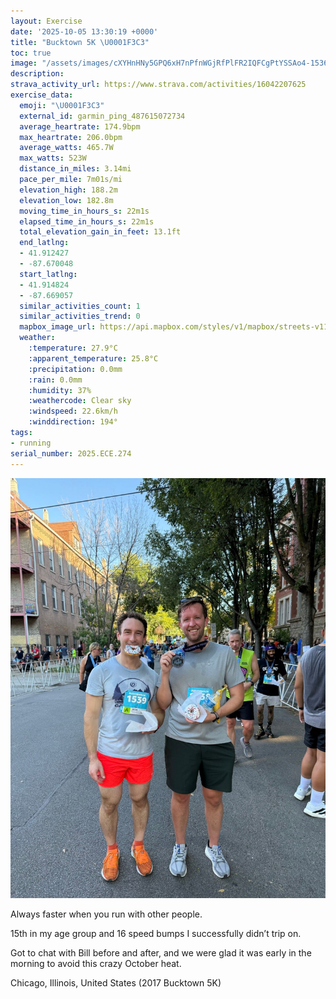 ```yaml
---
layout: Exercise
date: '2025-10-05 13:30:19 +0000'
title: "Bucktown 5K \U0001F3C3"
toc: true
image: "/assets/images/cXYHnHNy5GPQ6xH7nPfnWGjRfPlFR2IQFCgPtYSSAo4-1536x2048.jpg.jpeg"
description:
strava_activity_url: https://www.strava.com/activities/16042207625
exercise_data:
  emoji: "\U0001F3C3"
  external_id: garmin_ping_487615072734
  average_heartrate: 174.9bpm
  max_heartrate: 206.0bpm
  average_watts: 465.7W
  max_watts: 523W
  distance_in_miles: 3.14mi
  pace_per_mile: 7m01s/mi
  elevation_high: 188.2m
  elevation_low: 182.8m
  moving_time_in_hours_s: 22m1s
  elapsed_time_in_hours_s: 22m1s
  total_elevation_gain_in_feet: 13.1ft
  end_latlng:
  - 41.912427
  - -87.670048
  start_latlng:
  - 41.914824
  - -87.669057
  similar_activities_count: 1
  similar_activities_trend: 0
  mapbox_image_url: https://api.mapbox.com/styles/v1/mapbox/streets-v11/static/path-5+787af2-1.0(mvy~FfgbvODlD%40%60I%40n%40DhJHpBDVNLZBv%40E%7CA%3FjCG%7CBBfAIzAEv%40%40XBHLBz%40%3FtB%40%60AAjFFxCCdACDEBm%40Dw%40%40g%40FwAAgBDuAAmCFo%40AmEHkD%3FoDJeA%3FqDJc%40A_A%40%5DBc%40%3FeADYFCDCN%3F%7CAFdKBfAA%60D%40%60BFlADNJHdA%40bBEd%40%40jAAh%40Cz%40%40%7C%40Gb%40%40t%40Av%40GpA%40%7CAGnA%40JAHKN%5DBYEsJEQOMMA_B%40KCCGCSGaKBi%40FMTEnBEjAIhAAz%40BlBCpA%40nAGDCtB%40%7C%40Ep%40%40t%40AJCDEBM%3Fq%40G%7BCCuDCs%40AaNE%7BCBgAC%7BA%40aAEiB),pin-s-s+e5b22e(-87.67108,41.91607),pin-s-f+89ae00(-87.67277000000004,41.91236999999999)/auto/800x800?access_token=pk.eyJ1Ijoiam9zaGJlY2ttYW4iLCJhIjoiY205eWR2aDd1MWZ6djJrbXc4a3M0bWZleiJ9.XiG9OWkNcZk2QzjJbxLB4A
  weather:
    :temperature: 27.9°C
    :apparent_temperature: 25.8°C
    :precipitation: 0.0mm
    :rain: 0.0mm
    :humidity: 37%
    :weathercode: Clear sky
    :windspeed: 22.6km/h
    :winddirection: 194°
tags:
- running
serial_number: 2025.ECE.274
---
```

![Bucktown 5K](/assets/images/cXYHnHNy5GPQ6xH7nPfnWGjRfPlFR2IQFCgPtYSSAo4-1536x2048.jpg.jpeg)

Always faster when you run with other people. 

15th in my age group and 16 speed bumps I successfully didn’t trip on. 

Got to chat with Bill before and after, and we were glad it was early in the morning to avoid this crazy October heat.

Chicago, Illinois, United States (2017 Bucktown 5K)
